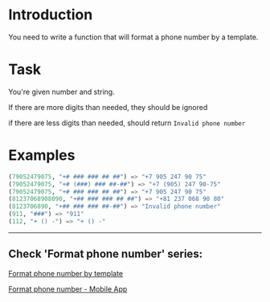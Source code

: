 # Introduction
You need to write a function that will format a phone number by a template.
# Task
You're given number and string.

If there are more digits than needed, they should be ignored

if there are less digits than needed, should return `Invalid phone number`

# Examples
```python
(79052479075, "+# ### ### ## ##") => "+7 905 247 90 75"
(79052479075, "+# (###) ### ##-##") => "+7 (905) 247 90-75"
(79052479075, "+# ### ### ## ##") => "+7 905 247 90 75"
(81237068908090, "+## ### ### ## ##") => "+81 237 068 90 80"
(8123706890, "+## ### ### ##-##") => "Invalid phone number"
(911, "###") => "911"
(112, "+ () -") => "+ () -"
```

---
## Check 'Format phone number' series:
[Format phone number by template](https://www.codewars.com/kata/61393fd03e441f001ac9c7d4)

[Format phone number - Mobile App](https://www.codewars.com/kata/613b369bd0b62f003e8b8c03)